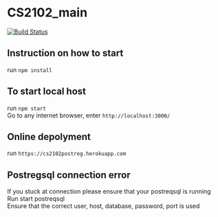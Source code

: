 # CS2102_main 

[![Build Status](https://travis-ci.com/IcedCoffeeBoy/CS2102_main.svg?token=R58Qz9FF5hsKVa8iMxVV&branch=master)](https://travis-ci.com/IcedCoffeeBoy/CS2102_main)

## Instruction on how to start
run `npm install`

## To start local host 
run `npm start` <br>
Go to any internet browser, enter `http://localhost:3000/`

## Online depolyment 
run `https://cs2102postreg.herokuapp.com`

## Postregsql connection error
If you stuck at connection please ensure that your postreqsql is running  <br>
Run start postreqsql <br>
Ensure that the correct user, host, database, password, port is used <br>
